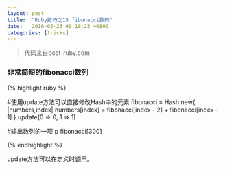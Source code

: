 ```yaml
---
layout: post
title:  "Ruby技巧之15 fibonacci数列"
date:   2016-03-23 00:18:23 +0800
categories: [tricks]
---
```


>代码来自best-ruby.com

### 非常简短的fibonacci数列

{% highlight ruby %}

#使用update方法可以直接修改Hash中的元素
fibonacci = Hash.new{ |numbers,index|
  numbers[index] = fibonacci[index - 2] + fibonacci[index - 1]
}.update(0 => 0, 1 => 1)

#输出数列的一项
p fibonacci[300]

{% endhighlight %}

update方法可以在定义时调用。
